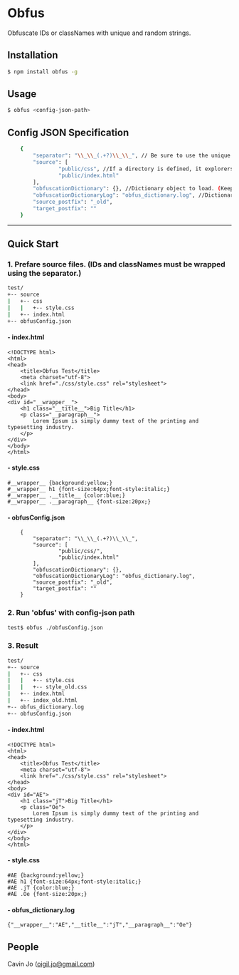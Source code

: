 # Obfus

  Obfuscate IDs or classNames with unique and random strings.

## Installation

```bash
$ npm install obfus -g
```

## Usage
```bash
$ obfus <config-json-path>
```

## Config JSON Specification
```bash
    {
        "separator": "\\_\\_(.+?)\\_\\_", // Be sure to use the unique separator to avoid unnecessary work.
        "source": [
                "public/css", //If a directory is defined, it explorers all the sub-directories and files.
                "public/index.html"
        ],
        "obfuscationDictionary": {}, //Dictionary object to load. (Keep it blank)
        "obfuscationDictionaryLog": "obfus_dictionary.log", //Dictionary log's filename. (Keep it blank if you don't need it.)
        "source_postfix": "_old",
        "target_postfix": ""
    }
```
----
## Quick Start
### 1. Prefare source files. (IDs and classNames must be wrapped using the separator.)
```bash
test/
+-- source
|   +-- css
|   |   +-- style.css
|   +-- index.html
+-- obfusConfig.json
```

#### - index.html
```
<!DOCTYPE html>
<html>
<head>
	<title>Obfus Test</title>
	<meta charset="utf-8">
	<link href="./css/style.css" rel="stylesheet">
</head>
<body>
<div id="__wrapper__">
	<h1 class="__title__">Big Title</h1>
	<p class="__paragraph__">
		Lorem Ipsum is simply dummy text of the printing and typesetting industry.
	</p>
</div>
</body>
</html>
```
#### - style.css
```
#__wrapper__ {background:yellow;}
#__wrapper__ h1 {font-size:64px;font-style:italic;}
#__wrapper__ .__title__ {color:blue;}
#__wrapper__ .__paragraph__ {font-size:20px;}
```
#### - obfusConfig.json
```
    {
        "separator": "\\_\\_(.+?)\\_\\_",
        "source": [
                "public/css/",
                "public/index.html"
        ],
        "obfuscationDictionary": {},
        "obfuscationDictionaryLog": "obfus_dictionary.log",
        "source_postfix": "_old",
        "target_postfix": ""
    }
```
### 2. Run 'obfus' with config-json path 

```bash
test$ obfus ./obfusConfig.json
```
### 3. Result
```bash
test/
+-- source
|   +-- css
|   |   +-- style.css
|   |   +-- style_old.css
|   +-- index.html
|   +-- index_old.html
+-- obfus_dictionary.log
+-- obfusConfig.json
```

#### - index.html
```
<!DOCTYPE html>
<html>
<head>
	<title>Obfus Test</title>
	<meta charset="utf-8">
	<link href="./css/style.css" rel="stylesheet">
</head>
<body>
<div id="AE">
	<h1 class="jT">Big Title</h1>
	<p class="Oe">
		Lorem Ipsum is simply dummy text of the printing and typesetting industry.
	</p>
</div>
</body>
</html>
```
#### - style.css
```
#AE {background:yellow;}
#AE h1 {font-size:64px;font-style:italic;}
#AE .jT {color:blue;}
#AE .Oe {font-size:20px;}
```
#### - obfus_dictionary.log
```
{"__wrapper__":"AE","__title__":"jT","__paragraph__":"Oe"} 
```

## People

Cavin Jo ([oigil.jo@gmail.com](https://github.com/oigil))
